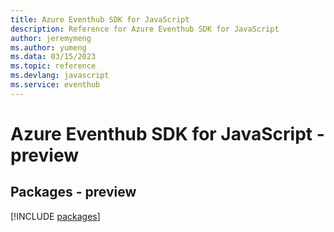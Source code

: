 ```yaml
---
title: Azure Eventhub SDK for JavaScript
description: Reference for Azure Eventhub SDK for JavaScript
author: jeremymeng
ms.author: yumeng
ms.data: 03/15/2023
ms.topic: reference
ms.devlang: javascript
ms.service: eventhub
---
```

# Azure Eventhub SDK for JavaScript - preview
## Packages - preview
[!INCLUDE [packages](eventhub-index.md)]